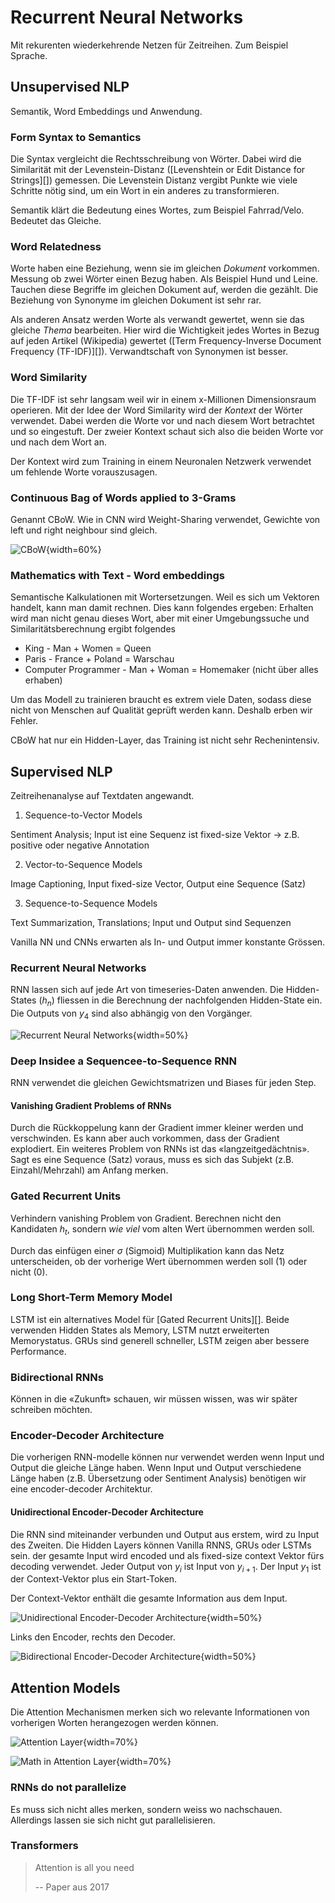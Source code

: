 # Recurrent Neural Networks

Mit rekurenten wiederkehrende Netzen für Zeitreihen. Zum Beispiel Sprache.

## Unsupervised NLP

Semantik, Word Embeddings und Anwendung.

### Form Syntax to Semantics

Die Syntax vergleicht die Rechtsschreibung von Wörter. Dabei wird die Similarität mit der
Levenstein-Distanz ([Levenshtein or Edit Distance for Strings][]) gemessen. Die Levenstein Distanz vergibt Punkte wie viele Schritte nötig sind, um
ein Wort in ein anderes zu transformieren.

Semantik klärt die Bedeutung eines Wortes, zum Beispiel Fahrrad/Velo. Bedeutet das Gleiche.

### Word Relatedness

Worte haben eine Beziehung, wenn sie im gleichen *Dokument* vorkommen. Messung ob zwei Wörter einen
Bezug haben. Als Beispiel Hund und Leine. Tauchen diese Begriffe im gleichen Dokument auf,
werden die gezählt. Die Beziehung von Synonyme im gleichen Dokument ist sehr rar.

Als anderen Ansatz werden Worte als verwandt gewertet, wenn sie das gleiche *Thema* bearbeiten. Hier
wird die Wichtigkeit jedes Wortes in Bezug auf jeden Artikel (Wikipedia)
gewertet ([Term Frequency-Inverse Document Frequency (TF-IDF)][]). Verwandtschaft von Synonymen ist
besser.

### Word Similarity

Die TF-IDF ist sehr langsam weil wir in einem x-Millionen Dimensionsraum operieren. Mit der Idee der
Word Similarity wird der *Kontext* der Wörter verwendet. Dabei werden die Worte vor und nach diesem
Wort betrachtet und so eingestuft. Der zweier Kontext schaut sich also die beiden Worte vor und nach
dem Wort an.

Der Kontext wird zum Training in einem Neuronalen Netzwerk verwendet um fehlende Worte
vorauszusagen.

### Continuous Bag of Words applied to 3-Grams

Genannt CBoW. Wie in CNN wird Weight-Sharing verwendet, Gewichte von left und right neighbour sind
gleich.

![CBoW](images/cbow.png){width=60%}

### Mathematics with Text - Word embeddings

Semantische Kalkulationen mit Wortersetzungen. Weil es sich um Vektoren handelt, kann man
damit rechnen. Dies kann folgendes ergeben:
Erhalten wird man nicht genau dieses Wort, aber mit einer Umgebungssuche und Similaritätsberechnung
ergibt folgendes

* King - Man + Women = Queen
* Paris - France + Poland = Warschau
* Computer Programmer - Man + Woman = Homemaker (nicht über alles erhaben)

Um das Modell zu trainieren braucht es extrem viele Daten, sodass diese nicht von Menschen auf
Qualität geprüft werden kann. Deshalb erben wir Fehler.

CBoW hat nur ein Hidden-Layer, das Training ist nicht sehr Rechenintensiv.

## Supervised NLP

Zeitreihenanalyse auf Textdaten angewandt.

1. Sequence-to-Vector Models

Sentiment Analysis; Input ist eine Sequenz ist fixed-size Vektor -> z.B. positive oder negative
Annotation

2. Vector-to-Sequence Models

Image Captioning, Input fixed-size Vector, Output eine Sequence (Satz)

3. Sequence-to-Sequence Models

Text Summarization, Translations; Input und Output sind Sequenzen

Vanilla NN und CNNs erwarten als In- und Output immer konstante Grössen.

### Recurrent Neural Networks

RNN lassen sich auf jede Art von timeseries-Daten anwenden. Die Hidden-States ($h_n$) fliessen in
die Berechnung der nachfolgenden Hidden-State ein. Die Outputs von $y_4$ sind also abhängig von den
Vorgänger.

![Recurrent Neural Networks](images/rnn.png){width=50%}

### Deep Insidee a Sequencee-to-Sequence RNN

RNN verwendet die gleichen Gewichtsmatrizen und Biases für jeden Step.

#### Vanishing Gradient Problems of RNNs

Durch die Rückkoppelung kann der Gradient immer kleiner werden und verschwinden. Es kann aber auch
vorkommen, dass der Gradient explodiert. Ein weiteres Problem von RNNs ist das «langzeitgedächtnis».
Sagt es eine Sequence (Satz) voraus, muss es sich das Subjekt (z.B. Einzahl/Mehrzahl) am Anfang
merken.

### Gated Recurrent Units

Verhindern vanishing Problem von Gradient. Berechnen nicht den Kandidaten $h_t$, sondern *wie viel*
vom alten Wert übernommen werden soll.

Durch das einfügen einer $\sigma$ (Sigmoid) Multiplikation kann das Netz unterscheiden, ob der
vorherige Wert übernommen werden soll (1) oder nicht (0).

### Long Short-Term Memory Model

LSTM ist ein alternatives Model für [Gated Recurrent Units][]. Beide verwenden Hidden States als Memory, LSTM nutzt
erweiterten Memorystatus. GRUs sind generell schneller, LSTM zeigen aber bessere Performance.

### Bidirectional RNNs

Können in die «Zukunft» schauen, wir müssen wissen, was wir später schreiben möchten.

### Encoder-Decoder Architecture

Die vorherigen RNN-modelle können nur verwendet werden wenn Input und Output die gleiche Länge
haben. Wenn Input und Output verschiedene Länge haben (z.B. Übersetzung oder Sentiment Analysis)
benötigen wir eine encoder-decoder Architektur.

#### Unidirectional Encoder-Decoder Architecture

Die RNN sind miteinander verbunden und Output aus erstem, wird zu Input des Zweiten. Die Hidden
Layers können Vanilla RNNS, GRUs oder LSTMs sein. der gesamte Input wird encoded und als fixed-size
context Vektor fürs decoding verwendet. Jeder Output von $y_i$ ist Input von $y_{i+1}$. Der Input
$y_1$ ist der Context-Vektor plus ein Start-Token.

Der Context-Vektor enthält die gesamte Information aus dem Input.

![Unidirectional Encoder-Decoder Architecture](images/unidirrnn.png){width=50%}

Links den Encoder, rechts den Decoder.

![Bidirectional Encoder-Decoder Architecture](images/bidirrnn.png){width=50%}

## Attention Models

Die Attention Mechanismen merken sich wo relevante Informationen von vorherigen Worten herangezogen werden können. 

![Attention Layer](images/attentionlayer.png){width=70%}

![Math in Attention Layer](images/attentionlayermath.png){width=70%}

### RNNs do not parallelize

Es muss sich nicht alles merken, sondern weiss wo nachschauen. Allerdings lassen sie sich nicht gut parallelisieren.

### Transformers

> Attention is all you need
> 
> -- Paper aus 2017
